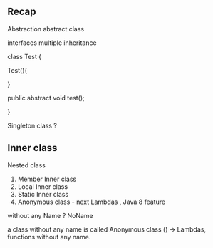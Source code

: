 ## Recap 

Abstraction 
abstract class 

interfaces 
multiple inheritance 



class  Test {

Test(){

}

public abstract void test();

}


Singleton class ? 


## Inner class 

Nested class 

1. Member Inner class 
2. Local Inner class 
3. Static Inner class 
4. Anonymous class  - next Lambdas , Java 8 feature 


without any Name ? NoName 


a class without any name is called Anonymous class
() ->      Lambdas, functions without any name. 





















